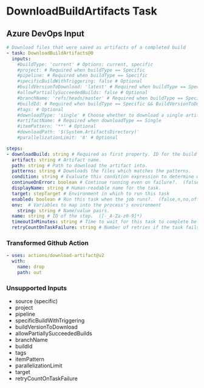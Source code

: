 # DownloadBuildArtifacts Task

## Azure DevOps Input

```yaml
# Download files that were saved as artifacts of a completed build
- task: DownloadBuildArtifacts@0
  inputs:
    #buildType: 'current' # Options: current, specific
    #project: # Required when buildType == Specific
    #pipeline: # Required when buildType == Specific
    #specificBuildWithTriggering: false # Optional
    #buildVersionToDownload: 'latest' # Required when buildType == Specific. Options: latest, latestFromBranch, specific
    #allowPartiallySucceededBuilds: false # Optional
    #branchName: 'refs/heads/master' # Required when buildType == Specific && BuildVersionToDownload == LatestFromBranch
    #buildId: # Required when buildType == Specific && BuildVersionToDownload == Specific
    #tags: # Optional
    #downloadType: 'single' # Choose whether to download a single artifact or all artifacts of a specific build. Options: single, specific
    #artifactName: # Required when downloadType == Single
    #itemPattern: '**' # Optional
    #downloadPath: '$(System.ArtifactsDirectory)'
    #parallelizationLimit: '8' # Optional
```

```yaml
steps:
- downloadBuild: string # Required as first property. ID for the build resource. 
  artifact: string # Artifact name.
  path: string # Path to download the artifact into. 
  patterns: string # Downloads the files which matches the patterns. 
  condition: string # Evaluate this condition expression to determine whether to run this task. 
  continueOnError: boolean # Continue running even on failure?.  (false,n,no,off,on,true,y,yes)
  displayName: string # Human-readable name for the task. 
  target: stepTarget # Environment in which to run this task
  enabled: boolean # Run this task when the job runs?.  (false,n,no,off,on,true,y,yes)
  env:  # Variables to map into the process's environment
    string: string # Name/value pairs.
  name: string # ID of the step.  ([-_A-Za-z0-9]*)
  timeoutInMinutes: string # Time to wait for this task to complete before the server kills it. 
  retryCountOnTaskFailure: string # Number of retries if the task fails. 
```

### Transformed Github Action

```yaml
- uses: actions/download-artifact@v2
  with:
    name: drop
    path: out
```

### Unsupported Inputs

- source (specific)
- project
- pipeline
- specificBuildWithTriggering
- buildVersionToDownload
- allowPartiallySucceededBuilds
- branchName
- buildId
- tags
- itemPattern
- parallelizationLimit
- target
- retryCountOnTaskFailure
